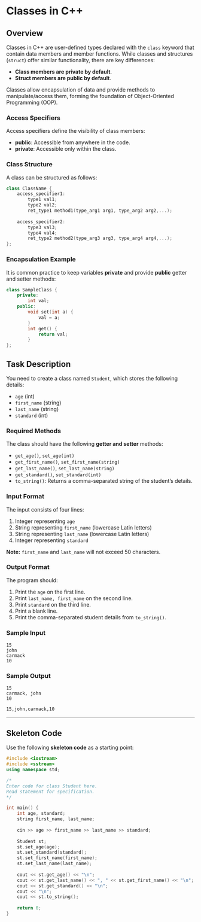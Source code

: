 # Classes in C++

## Overview

Classes in C++ are user-defined types declared with the `class` keyword that contain data members and member functions. While classes and structures (`struct`) offer similar functionality, there are key differences:
- **Class members are private by default**.
- **Struct members are public by default**.

Classes allow encapsulation of data and provide methods to manipulate/access them, forming the foundation of Object-Oriented Programming (OOP).

### Access Specifiers
Access specifiers define the visibility of class members:
- **public**: Accessible from anywhere in the code.
- **private**: Accessible only within the class.

### Class Structure
A class can be structured as follows:

```cpp
class ClassName {
    access_specifier1:
        type1 val1;
        type2 val2;
        ret_type1 method1(type_arg1 arg1, type_arg2 arg2,...);
    
    access_specifier2:
        type3 val3;
        type4 val4;
        ret_type2 method2(type_arg3 arg3, type_arg4 arg4,...);
};
```

### Encapsulation Example
It is common practice to keep variables **private** and provide **public** getter and setter methods:

```cpp
class SampleClass {
    private:
        int val;
    public:
        void set(int a) {
            val = a;
        }
        int get() {
            return val;
        }
};
```

## Task Description
You need to create a class named `Student`, which stores the following details:
- `age` (int)
- `first_name` (string)
- `last_name` (string)
- `standard` (int)

### Required Methods
The class should have the following **getter and setter** methods:
- `get_age()`, `set_age(int)`
- `get_first_name()`, `set_first_name(string)`
- `get_last_name()`, `set_last_name(string)`
- `get_standard()`, `set_standard(int)`
- `to_string()`: Returns a comma-separated string of the student’s details.

### Input Format
The input consists of four lines:
1. Integer representing `age`
2. String representing `first_name` (lowercase Latin letters)
3. String representing `last_name` (lowercase Latin letters)
4. Integer representing `standard`

**Note:** `first_name` and `last_name` will not exceed 50 characters.

### Output Format
The program should:
1. Print the `age` on the first line.
2. Print `last_name, first_name` on the second line.
3. Print `standard` on the third line.
4. Print a blank line.
5. Print the comma-separated student details from `to_string()`.

### Sample Input
```
15
john
carmack
10
```

### Sample Output
```
15
carmack, john
10

15,john,carmack,10
```

---

## Skeleton Code
Use the following **skeleton code** as a starting point:

```cpp
#include <iostream>
#include <sstream>
using namespace std;

/*
Enter code for class Student here.
Read statement for specification.
*/

int main() {
    int age, standard;
    string first_name, last_name;
    
    cin >> age >> first_name >> last_name >> standard;
    
    Student st;
    st.set_age(age);
    st.set_standard(standard);
    st.set_first_name(first_name);
    st.set_last_name(last_name);
    
    cout << st.get_age() << "\n";
    cout << st.get_last_name() << ", " << st.get_first_name() << "\n";
    cout << st.get_standard() << "\n";
    cout << "\n";
    cout << st.to_string();
    
    return 0;
}
